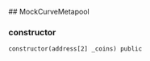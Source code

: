 ﻿﻿## MockCurveMetapool


### constructor

```solidity
constructor(address[2] _coins) public
```








